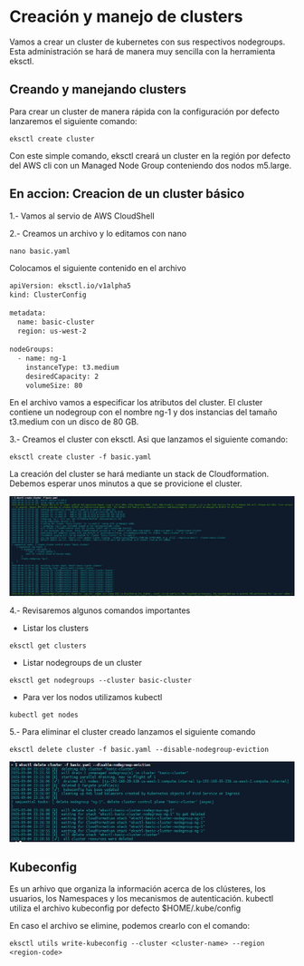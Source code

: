 # Creación y manejo de clusters

Vamos a crear un cluster de kubernetes con sus respectivos nodegroups. Esta administración se hará de manera muy sencilla con la herramienta eksctl.

## Creando y manejando clusters

Para crear un cluster de manera rápida con la configuración por defecto lanzaremos el siguiente comando:

```
eksctl create cluster
```

Con este simple comando, eksctl creará un cluster en la región por defecto del AWS cli con un Managed Node Group conteniendo dos nodos m5.large.

## En accion: Creacion de un cluster básico

1.- Vamos al servio de AWS CloudShell

2.- Creamos un archivo y lo editamos con nano

```
nano basic.yaml
```

Colocamos el siguiente contenido en el archivo

```
apiVersion: eksctl.io/v1alpha5
kind: ClusterConfig

metadata:
  name: basic-cluster
  region: us-west-2

nodeGroups:
  - name: ng-1
    instanceType: t3.medium
    desiredCapacity: 2
    volumeSize: 80
```

En el archivo vamos a especificar los atributos del cluster. El cluster contiene un nodegroup con el nombre ng-1 y dos instancias del tamaño t3.medium con un disco de 80 GB.

3.- Creamos el cluster con eksctl. Asi que lanzamos el siguiente comando:

```
eksctl create cluster -f basic.yaml
```

La creación del cluster se hará mediante un stack de Cloudformation. Debemos esperar unos minutos a que se provicione el cluster.

![Verificar versiones](/img/2-1.image.jpg)

4.- Revisaremos algunos comandos importantes

- Listar los clusters

```
eksctl get clusters
```

- Listar nodegroups de un cluster

```
eksctl get nodegroups --cluster basic-cluster
```

- Para ver los nodos utilizamos kubectl

```
kubectl get nodes
```

5.- Para eliminar el cluster creado lanzamos el siguiente comando

```
eksctl delete cluster -f basic.yaml --disable-nodegroup-eviction
```
![Verificar versiones](/img/2-2.image.jpg)

## Kubeconfig

Es un arhivo que organiza la información acerca de los clústeres, los usuarios, los Namespaces y los mecanismos de autenticación. kubectl utiliza el archivo kubeconfig por defecto $HOME/.kube/config

En caso el archivo se elimine, podemos crearlo con el comando:

```
eksctl utils write-kubeconfig --cluster <cluster-name> --region <region-code>
```


